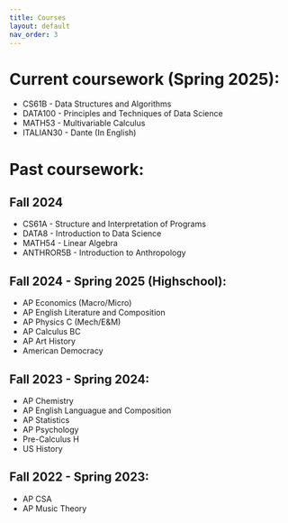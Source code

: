 ```yaml
---
title: Courses
layout: default
nav_order: 3
---
```


# Current coursework (Spring 2025): 

- CS61B - Data Structures and Algorithms <br>
- DATA100 - Principles and Techniques of Data Science 
- MATH53 - Multivariable Calculus
- ITALIAN30 - Dante (In English)

# Past coursework:
## Fall 2024 
- CS61A - Structure and Interpretation of Programs<br>
- DATA8 - Introduction to Data Science<br>
- MATH54 - Linear Algebra
- ANTHROR5B - Introduction to Anthropology

## Fall 2024 - Spring 2025 (Highschool):
- AP Economics (Macro/Micro)
- AP English Literature and Composition 
- AP Physics C (Mech/E&M) 
- AP Calculus BC 
- AP Art History 
- American Democracy

## Fall 2023 - Spring 2024: 
- AP Chemistry 
- AP English Languague and Composition 
- AP Statistics 
- AP Psychology 
- Pre-Calculus H 
- US History

## Fall 2022 - Spring 2023:
- AP CSA 
- AP Music Theory